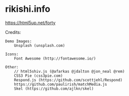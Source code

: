 # rikishi.info

https://html5up.net/forty

Credits:

	Demo Images:
		Unsplash (unsplash.com)

	Icons:
		Font Awesome (http://fontawesome.io/)

	Other:
		// html5shiv.js (@afarkas @jdalton @jon_neal @rem)
		CSS3 Pie (css3pie.com)
		Respond.js (https://github.com/scottjehl/Respond)
		https://github.com/paulirish/matchMedia.js
		Skel (https://github.com/ajlkn/skel)
